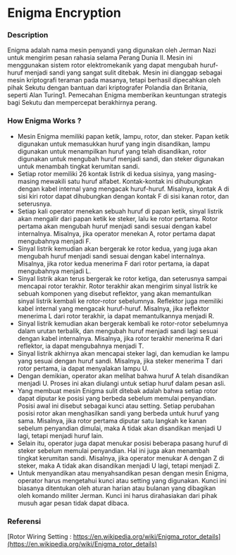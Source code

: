 # Enigma Encryption

### Description
Enigma adalah nama mesin penyandi yang digunakan oleh Jerman Nazi untuk mengirim pesan rahasia selama Perang Dunia II. Mesin ini menggunakan sistem rotor elektromekanik yang dapat mengubah huruf-huruf menjadi sandi yang sangat sulit ditebak. Mesin ini dianggap sebagai mesin kriptografi teraman pada masanya, tetapi berhasil dipecahkan oleh pihak Sekutu dengan bantuan dari kriptografer Polandia dan Britania, seperti Alan Turing1. Pemecahan Enigma memberikan keuntungan strategis bagi Sekutu dan mempercepat berakhirnya perang.

### How Enigma Works ?

- Mesin Enigma memiliki papan ketik, lampu, rotor, dan steker. Papan ketik digunakan untuk memasukkan huruf yang ingin disandikan, lampu digunakan untuk menampilkan huruf yang telah disandikan, rotor digunakan untuk mengubah huruf menjadi sandi, dan steker digunakan untuk menambah tingkat kerumitan sandi.
- Setiap rotor memiliki 26 kontak listrik di kedua sisinya, yang masing-masing mewakili satu huruf alfabet. Kontak-kontak ini dihubungkan dengan kabel internal yang mengacak huruf-huruf. Misalnya, kontak A di sisi kiri rotor dapat dihubungkan dengan kontak F di sisi kanan rotor, dan seterusnya.
- Setiap kali operator menekan sebuah huruf di papan ketik, sinyal listrik akan mengalir dari papan ketik ke steker, lalu ke rotor pertama. Rotor pertama akan mengubah huruf menjadi sandi sesuai dengan kabel internalnya. Misalnya, jika operator menekan A, rotor pertama dapat mengubahnya menjadi F.
- Sinyal listrik kemudian akan bergerak ke rotor kedua, yang juga akan mengubah huruf menjadi sandi sesuai dengan kabel internalnya. Misalnya, jika rotor kedua menerima F dari rotor pertama, ia dapat mengubahnya menjadi L.
- Sinyal listrik akan terus bergerak ke rotor ketiga, dan seterusnya sampai mencapai rotor terakhir. Rotor terakhir akan mengirim sinyal listrik ke sebuah komponen yang disebut reflektor, yang akan memantulkan sinyal listrik kembali ke rotor-rotor sebelumnya. Reflektor juga memiliki kabel internal yang mengacak huruf-huruf. Misalnya, jika reflektor menerima L dari rotor terakhir, ia dapat memantulkannya menjadi R.
- Sinyal listrik kemudian akan bergerak kembali ke rotor-rotor sebelumnya dalam urutan terbalik, dan mengubah huruf menjadi sandi lagi sesuai dengan kabel internalnya. Misalnya, jika rotor terakhir menerima R dari reflektor, ia dapat mengubahnya menjadi T.
- Sinyal listrik akhirnya akan mencapai steker lagi, dan kemudian ke lampu yang sesuai dengan huruf sandi. Misalnya, jika steker menerima T dari rotor pertama, ia dapat menyalakan lampu U.
- Dengan demikian, operator akan melihat bahwa huruf A telah disandikan menjadi U. Proses ini akan diulangi untuk setiap huruf dalam pesan asli.
- Yang membuat mesin Enigma sulit ditebak adalah bahwa setiap rotor dapat diputar ke posisi yang berbeda sebelum memulai penyandian. Posisi awal ini disebut sebagai kunci atau setting. Setiap perubahan posisi rotor akan menghasilkan sandi yang berbeda untuk huruf yang sama. Misalnya, jika rotor pertama diputar satu langkah ke kanan sebelum penyandian dimulai, maka A tidak akan disandikan menjadi U lagi, tetapi menjadi huruf lain.
- Selain itu, operator juga dapat menukar posisi beberapa pasang huruf di steker sebelum memulai penyandian. Hal ini juga akan menambah tingkat kerumitan sandi. Misalnya, jika operator menukar A dengan Z di steker, maka A tidak akan disandikan menjadi U lagi, tetapi menjadi Z.
- Untuk menyandikan atau menyahsandikan pesan dengan mesin Enigma, operator harus mengetahui kunci atau setting yang digunakan. Kunci ini biasanya ditentukan oleh aturan harian atau bulanan yang dibagikan oleh komando militer Jerman. Kunci ini harus dirahasiakan dari pihak musuh agar pesan tidak dapat dibaca.

### Referensi

[Rotor Wiring Setting : https://en.wikipedia.org/wiki/Enigma_rotor_details](https://en.wikipedia.org/wiki/Enigma_rotor_details)
